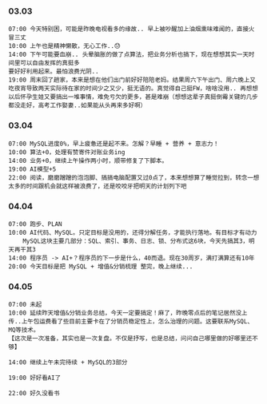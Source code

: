 
### 03.03

	07:00 今天特别困，可能是昨晚电视看多的缘故.. 早上被吵醒加上油烟熏味难闻的，直接火冒三丈
	10:00 上午也是精神懒散，无心工作..😓
	14:00 下午可能要血崩.. 头晕脑胀的做了点算法，把业务分析也搞下，现在想想其实一天时间里可以自由发挥的真挺多
	要好好利用起来。最怕浪费光阴..
	19:00 周末回了趟家，本来是想在他们出门前好好陪陪老妈。结果周六下午出门、周六晚上又吃夜宵导致两天实际待在家的时间少之又少，挺无语的。真觉得自己挺FW，啥啥没用.. 再想想以后怀孕生娃又要搞出一堆事情，难免亏欠的更多，甚是难崩（想想这辈子真挺倒霉关键的几步都没走好，高考工作娶妻..如果能从头再来多好啊）


### 03.04

	07:00 MySQL进度0%，早上疲惫还是起不来。怎解？早睡 + 营养 + 意志力！
	10:00 算法+0，处理有赞寄件对账业务ing
	14:00 业务+0，继续上午操作两小时，顺带修复了下脚本。
	19:00 AI模型+5
	22:00 阅读，磨磨蹭蹭的泡泡脚、搞搞电脑配置又过0点了，本来想想算了睡觉拉到，转念一想太多的时间跟机会就这样被浪费了，还是咬咬牙把明天的计划列下吧


### 04.04

	07:00 跑步、PLAN
	10:00 AI代码、MySQL。只定目标是没用的，还得分解任务，才能执行落地。有目标才有动力
		MySQL这块主要几部分：SQL、索引、事务、日志、锁、分布式这6块，今天先搞其3，明天再干其3
	14:00 程序员 -> AI+？程序员的下一步是什么，40而退。现在30周岁，满打满算还有10年
	20:00 今天目标是把 MySQL + 增值&分销梳理 整完，晚上继续... 


### 04.05

	07:00 未起
	10:00 延续昨天增值&分销业务总结，今天一定要搞定！麻了，昨晚零点后的笔记居然没上传..上午包运费看了些目前主要卡在了分销员稳定性上，怎么治理的问题。这要联系MySQL、MQ等技术。
	【这次是一次准备，其实也是一次复盘。不仅是抒写，也是总结，问问自己哪里做的好哪里还不够】
	
	14:00 继续上午未完待续 + MySQL的3部分
	
	19:00 好好看AI了
	
	22:00 好久没看书


